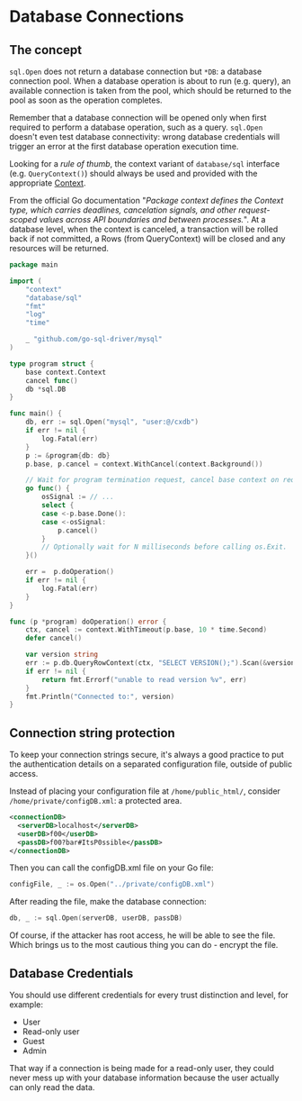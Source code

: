 Database Connections
====================

## The concept

`sql.Open` does not return a database connection but `*DB`: a database
connection pool. When a database operation is about to run (e.g. query), an
available connection is taken from the pool, which should be returned to the
pool as soon as the operation completes.

Remember that a database connection will be opened only when first required to
perform a database operation, such as a query.
`sql.Open` doesn't even test database connectivity: wrong database credentials
will trigger an error at the first database operation execution time.

Looking for a _rule of thumb_, the context variant of `database/sql` interface
(e.g. `QueryContext()`) should always be used and provided with the appropriate
[Context][3].

From the official Go documentation "_Package context defines the Context type,
which carries deadlines, cancelation signals, and other request-scoped values
across API boundaries and between processes._".
At a database level, when the context is canceled, a transaction will be rolled
back if not committed, a Rows (from QueryContext) will be closed and any
resources will be returned.

```go
package main

import (
    "context"
    "database/sql"
    "fmt"
    "log"
    "time"

    _ "github.com/go-sql-driver/mysql"
)

type program struct {
    base context.Context
    cancel func()
    db *sql.DB
}

func main() {
    db, err := sql.Open("mysql", "user:@/cxdb")
    if err != nil {
        log.Fatal(err)
    }
    p := &program{db: db}
    p.base, p.cancel = context.WithCancel(context.Background())

    // Wait for program termination request, cancel base context on request.
    go func() {
        osSignal := // ...
        select {
        case <-p.base.Done():
        case <-osSignal:
            p.cancel()
        }
        // Optionally wait for N milliseconds before calling os.Exit.
    }()

    err =  p.doOperation()
    if err != nil {
        log.Fatal(err)
    }
}

func (p *program) doOperation() error {
    ctx, cancel := context.WithTimeout(p.base, 10 * time.Second)
    defer cancel()

    var version string
    err := p.db.QueryRowContext(ctx, "SELECT VERSION();").Scan(&version)
    if err != nil {
        return fmt.Errorf("unable to read version %v", err)
    }
    fmt.Println("Connected to:", version)
}
```

## Connection string protection

To keep your connection strings secure, it's always a good practice to put the
authentication details on a separated configuration file, outside of public
access.

Instead of placing your configuration file at `/home/public_html/`, consider
`/home/private/configDB.xml`: a protected area.

```xml
<connectionDB>
  <serverDB>localhost</serverDB>
  <userDB>f00</userDB>
  <passDB>f00?bar#ItsP0ssible</passDB>
</connectionDB>
```

Then you can call the configDB.xml file on your Go file:

```go
configFile, _ := os.Open("../private/configDB.xml")
```

After reading the file, make the database connection:

```go
db, _ := sql.Open(serverDB, userDB, passDB)
```

Of course, if the attacker has root access, he will be able to see the file.
Which brings us to the most cautious thing you can do - encrypt the file.

## Database Credentials

You should use different credentials for every trust distinction and level, for
example:

* User
* Read-only user
* Guest
* Admin

That way if a connection is being made for a read-only user, they could never
mess up with your database information because the user actually can only read
the data.

[1]: https://golang.org/pkg/database/sql/#DB.Close
[2]: ../error-handling-logging/README.md
[3]: https://golang.org/pkg/context/
